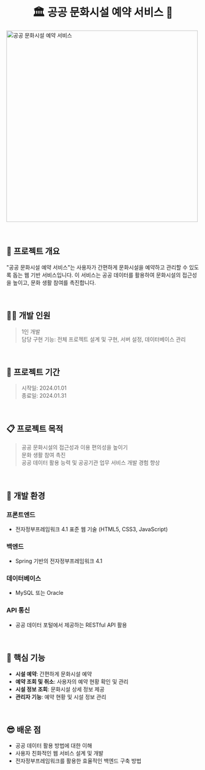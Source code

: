 <h1 align="center"> 🏛 공공 문화시설 예약 서비스 🎨</h1>
<img width="500" alt="공공 문화시설 예약 서비스" src="https://via.placeholder.com/500">

&nbsp;
## 🚀 프로젝트 개요
"공공 문화시설 예약 서비스"는 사용자가 간편하게 문화시설을 예약하고 관리할 수 있도록 돕는 웹 기반 서비스입니다. 이 서비스는 공공 데이터를 활용하여 문화시설의 접근성을 높이고, 문화 생활 참여를 촉진합니다.

&nbsp;
## 🧑‍💻 개발 인원
> 1인 개발     
> 담당 구현 기능: 전체 프로젝트 설계 및 구현, 서버 설정, 데이터베이스 관리

&nbsp;
&nbsp;

## 🚀 프로젝트 기간
> 시작일: 2024.01.01    
> 종료일: 2024.01.31

&nbsp;
&nbsp;

## 📋 프로젝트 목적 
> 공공 문화시설의 접근성과 이용 편의성을 높이기  
> 문화 생활 참여 촉진  
> 공공 데이터 활용 능력 및 공공기관 업무 서비스 개발 경험 향상

&nbsp;
&nbsp;

## 🚧 개발 환경
### 프론트엔드
- 전자정부프레임워크 4.1 표준 웹 기술 (HTML5, CSS3, JavaScript)

### 백엔드
- Spring 기반의 전자정부프레임워크 4.1

### 데이터베이스
- MySQL 또는 Oracle

### API 통신
- 공공 데이터 포털에서 제공하는 RESTful API 활용

&nbsp;
&nbsp;

## 👀 핵심 기능 
- **시설 예약**: 간편하게 문화시설 예약
- **예약 조회 및 취소**: 사용자의 예약 현황 확인 및 관리
- **시설 정보 조회**: 문화시설 상세 정보 제공
- **관리자 기능**: 예약 현황 및 시설 정보 관리

&nbsp;
&nbsp;

## 😎 배운 점 
- 공공 데이터 활용 방법에 대한 이해
- 사용자 친화적인 웹 서비스 설계 및 개발
- 전자정부프레임워크를 활용한 효율적인 백엔드 구축 방법

